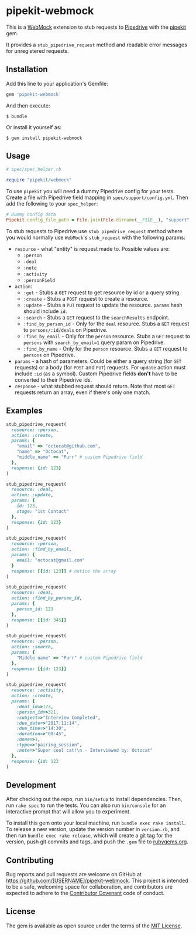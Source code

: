 # pipekit-webmock

This is a [WebMock](https://github.com/bblimke/webmock) extension to stub requests to [Pipedrive](http://www.pipedrive.com) with the [pipekit](https://github.com/makersacademy/pipekit) gem.

It provides a `stub_pipedrive_request` method and readable error messages for unregistered requests.

## Installation

Add this line to your application's Gemfile:

```ruby
gem 'pipekit-webmock'
```

And then execute:

    $ bundle

Or install it yourself as:

    $ gem install pipekit-webmock

## Usage

```ruby
# spec/spec_helper.rb

require "pipekit/webmock"
```

To use `pipekit` you will need a dummy Pipedrive config for your tests. Create a file with Pipedrive field mapping in `spec/support/config.yml`. Then add the following to your `spec_helper`:

```ruby
# Dummy config data
Pipekit.config_file_path = File.join(File.dirname(__FILE__), "support", "config.yml")
```

To stub requests to Pipedrive use `stub_pipedrive_request` method where you would normally use `WebMock`'s `stub_request` with the following params:

- `resource` - what "entity" is request made to. Possible values are:
  - `:person`
  - `:deal`
  - `:note`
  - `:activity`
  - `:personField`
- `action`:
  - `:get` - Stubs a `GET` request to get resource by id or a query string.
  - `:create` - Stubs a `POST` request to create a resource.
  - `:update` - Stubs a `PUT` request to update the resource. `params` hash should include `id`.
  - `:search` - Stubs a `GET` request to the `searchResults` endpoint.
  - `:find_by_person_id` - Only for the `deal` resource. Stubs a `GET` request to `persons/:id/deals` on Pipedrive.
  - `:find_by_email` - Only for the `person` resource. Stubs a `GET` request to `persons` with `search_by_email=1` query param on Pipedrive.
  - `:find_by_name` - Only for the `person` resource. Stubs a `GET` request to `persons` on Pipedrive.
- `params` - a hash of parameters. Could be either a query string (for `GET` requests) or a body (for `POST` and `PUT`) requests. For `update` action must include `:id` (as a symbol). Custom Pipedrive fields **don't** have to be converted to their Pipedrive ids.
- `response` - what stubbed request should return. Note that most `GET` requests return an array, even if there's only one match.

## Examples

```ruby
stub_pipedrive_request(
  resource: :person,
  action: :create,
  params: {
    "email" => "octocat@github.com",
    "name" => "Octocat",
    "middle_name" => "Purr" # custom Pipedrive field
  },
  response: {id: 123}
)

stub_pipedrive_request(
  resource: :deal,
  action: :update,
  params: {
    id: 123,
    stage: "1st Contact"
  },
  response: {id: 123}
)

stub_pipedrive_request(
  resource: :person,
  action: :find_by_email,
  params: {
    email: "octocat@gmail.com"
  }
  response: [{id: 123}] # notice the array
)

stub_pipedrive_request(
  resource: :deal,
  action: :find_by_person_id,
  params: {
    person_id: 123
  },
  response: [{id: 345}]
)

stub_pipedrive_request(
  resource: :person,
  action: :search,
  params: {
    "Middle name" => "Purr" # custom Pipedrive field
  },
  response: [{id: 123}]
)

stub_pipedrive_request(
  resource: :activity,
  action: :create,
  params: {
    :deal_id=>123,
    :person_id=>321,
    :subject=>"Interview Completed",
    :due_date=>"2017:11:14",
    :due_time=>"14:30",
    :duration=>"00:45",
    :done=>1,
    :type=>"pairing_session",
    :note=>"Super cool cat!\n - Interviewed by: Octocat"
  },
  response: {id: 123
)
```

## Development

After checking out the repo, run `bin/setup` to install dependencies. Then, run `rake spec` to run the tests. You can also run `bin/console` for an interactive prompt that will allow you to experiment.

To install this gem onto your local machine, run `bundle exec rake install`. To release a new version, update the version number in `version.rb`, and then run `bundle exec rake release`, which will create a git tag for the version, push git commits and tags, and push the `.gem` file to [rubygems.org](https://rubygems.org).

## Contributing

Bug reports and pull requests are welcome on GitHub at https://github.com/[USERNAME]/pipekit-webmock. This project is intended to be a safe, welcoming space for collaboration, and contributors are expected to adhere to the [Contributor Covenant](http://contributor-covenant.org) code of conduct.


## License

The gem is available as open source under the terms of the [MIT License](http://opensource.org/licenses/MIT).
